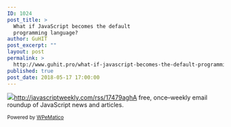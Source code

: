 ```yaml
---
ID: 1024
post_title: >
  What if JavaScript becomes the default
  programming language?
author: GuHIT
post_excerpt: ""
layout: post
permalink: >
  http://www.guhit.pro/what-if-javascript-becomes-the-default-programming-language/
published: true
post_date: 2018-05-17 17:00:00
---
```

<img class="wpe_imgrss" src="https://copm.s3.amazonaws.com/eb251311.png">http://javascriptweekly.com/rss/17479aghA free, once&ndash;weekly email roundup of JavaScript news and articles.<p class="wpematico_credit"><small>Powered by <a href="http://www.wpematico.com" target="_blank">WPeMatico</a></small></p>